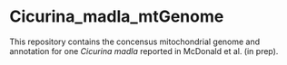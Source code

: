 # Cicurina_madla_mtGenome

This repository contains the concensus mitochondrial genome and annotation for one *Cicurina madla* reported in McDonald et al. (in prep).
